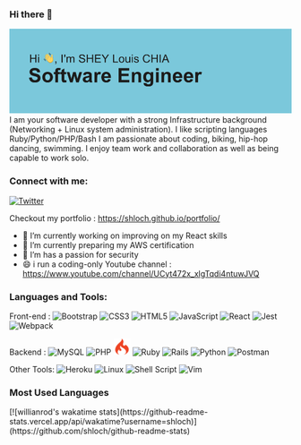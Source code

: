 ### Hi there 👋

<!--
**shloch/shloch** is a ✨ _special_ ✨ repository because its `README.md` (this file) appears on your GitHub profile.

Here are some ideas to get you started:

- 🔭 I’m currently working on ...
- 🌱 I’m currently learning ...
- 👯 I’m looking to collaborate on ...
- 🤔 I’m looking for help with ...
- 💬 Ask me about ...
- 📫 How to reach me: ...
- 😄 Pronouns: ...
- ⚡ Fun fact: ...
-->
[![MasterHead](https://github.com/shloch/shloch/blob/main/header.png)](https://github.com/shloch)
I am your software developer with a strong Infrastructure background (Networking + Linux system administration).
I like scripting languages Ruby/Python/PHP/Bash
I am passionate about coding, biking, hip-hop dancing, swimming.
I enjoy team work and collaboration as well as being capable to work solo.

<h3 align="left">Connect with me:</h3>
<p align="left">
<a href="https://twitter.com/shloch" target="blank"><img alt="Twitter" src="https://img.shields.io/badge/shloch-%231DA1F2.svg?style=for-the-badge&logo=Twitter&logoColor=white"/></a>
</p>

Checkout my portfolio : https://shloch.github.io/portfolio/

- 🔭 I’m currently working on improving on my React skills
- 🌱 I’m currently preparing my AWS certification
- 👯 I’m has a passion for security
- 😄 i run a coding-only Youtube channel : https://www.youtube.com/channel/UCyt472x_xlgTqdi4ntuwJVQ

<h3 align="left">Languages and Tools:</h3>
<p align="left">
   Front-end : 
   <img alt="Bootstrap" src="https://img.shields.io/badge/bootstrap-%23563D7C.svg?style=for-the-badge&logo=bootstrap&logoColor=white"/>
   <img alt="CSS3" src="https://img.shields.io/badge/css3-%231572B6.svg?style=for-the-badge&logo=css3&logoColor=white"/>
   <img alt="HTML5" src="https://img.shields.io/badge/html5-%23E34F26.svg?style=for-the-badge&logo=html5&logoColor=white"/>
   <img alt="JavaScript" src="https://img.shields.io/badge/javascript-%23323330.svg?style=for-the-badge&logo=javascript&logoColor=%23F7DF1E"/>
   <img alt="React" src="https://img.shields.io/badge/react-%2320232a.svg?style=for-the-badge&logo=react&logoColor=%2361DAFB"/>
   <img alt="Jest" src="https://img.shields.io/badge/-jest-%23C21325?style=for-the-badge&logo=jest&logoColor=white"/>
   <img alt="Webpack" src="https://img.shields.io/badge/webpack-%238DD6F9.svg?style=for-the-badge&logo=webpack&logoColor=black" />
</p>
<p align="left">
  Backend :
   <img alt="MySQL" src="https://img.shields.io/badge/mysql-%2300f.svg?style=for-the-badge&logo=mysql&logoColor=white"/>
   <img alt="PHP" src="https://img.shields.io/badge/php-%23777BB4.svg?style=for-the-badge&logo=php&logoColor=white"/>
   <img src="https://github.com/devicons/devicon/blob/master/icons/codeigniter/codeigniter-plain.svg" alt="c" width="30" title="CodeIgniter"/>
   <img alt="Ruby" src="https://img.shields.io/badge/ruby-%23CC342D.svg?style=for-the-badge&logo=ruby&logoColor=white"/>
   <img alt="Rails" src="https://img.shields.io/badge/rails-%23CC0000.svg?style=for-the-badge&logo=ruby-on-rails&logoColor=white"/>
   <img alt="Python" src="https://img.shields.io/badge/python-%2314354C.svg?style=for-the-badge&logo=python&logoColor=white"/>
   <img alt="Postman" src="https://img.shields.io/badge/Postman-FF6C37?style=for-the-badge&logo=postman&logoColor=red" />
</p>
 <p align="left">
   Other Tools:
   <img alt="Heroku" src="https://img.shields.io/badge/heroku-%23430098.svg?style=for-the-badge&logo=heroku&logoColor=white"/>
   <img alt="Linux" src="https://img.shields.io/badge/Linux-FCC624?style=for-the-badge&logo=linux&logoColor=black">
   <img alt="Shell Script" src="https://img.shields.io/badge/shell_script-%23121011.svg?style=for-the-badge&logo=gnu-bash&logoColor=white"/>  
   <img alt="Vim" src="https://img.shields.io/badge/VIM-%2311AB00.svg?style=for-the-badge&logo=vim&logoColor=white"/>
 </p>
 
 <h3 align="left">Most Used Languages </h3>
[![willianrod's wakatime stats](https://github-readme-stats.vercel.app/api/wakatime?username=shloch)](https://github.com/shloch/github-readme-stats)


